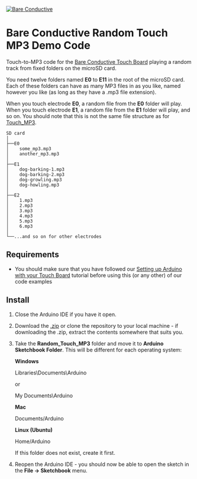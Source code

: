 [![Bare Conductive](http://bareconductive.com/assets/images/LOGO_256x106.png)](http://www.bareconductive.com/)

# Bare Conductive Random Touch MP3 Demo Code

Touch-to-MP3 code for the [Bare Conductive Touch Board](http://www.bareconductive.com/shop/touch-board/) playing a random track from fixed folders on the microSD card. 

You need twelve folders named **E0** to **E11** in the root of the microSD card. Each of these folders can have as many MP3 files in as you like, named however you 
like (as long as they have a .mp3 file extension).

When you touch electrode **E0**, a random file from the **E0** folder will play. When you touch electrode **E1**, a random file from the **E1** folder will play, and so on. You should note that this is not the same file structure as for [Touch_MP3](https://github.com/BareConductive/touch-mp3).

    SD card    
    │
    ├──E0
    │    some_mp3.mp3  
    │    another_mp3.mp3
    │
    ├──E1
    │    dog-barking-1.mp3
    │    dog-barking-2.mp3
    │    dog-growling.mp3
    │    dog-howling.mp3
    │
    ├──E2
    │    1.mp3
    │    2.mp3
    │    3.mp3
    │    4.mp3
    │    5.mp3
    │    6.mp3
    │
    └──...and so on for other electrodes     
  
## Requirements
* You should make sure that you have followed our [Setting up Arduino with your Touch Board](http://www.bareconductive.com/make/setting-up-arduino-with-your-touch-board/) tutorial before using this (or any other) of our code examples


## Install

1. Close the Arduino IDE if you have it open.
1. Download the [.zip](https://github.com/BareConductive/random-touch-mp3/archive/public.zip) or clone the repository to your local machine - if downloading the .zip, extract the contents somewhere that suits you.
1. Take the **Random_Touch_MP3** folder and move it to **Arduino Sketchbook Folder**. This will be different for each operating system: 

	**Windows**
	
	Libraries\\Documents\\Arduino
	
	or
	
	My Documents\\Arduino	
	
	**Mac**
	
	Documents/Arduino
	
	**Linux (Ubuntu)**
	
	Home/Arduino


	If this folder does not exist, create it first.
1. Reopen the Arduino IDE - you should now be able to open the sketch in the **File -> Sketchbook** menu.
